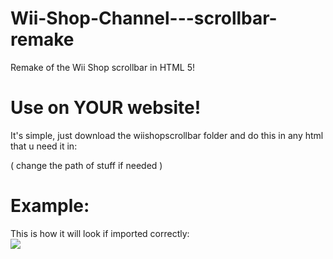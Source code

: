 # Wii-Shop-Channel---scrollbar-remake
Remake of the Wii Shop scrollbar in HTML 5!
<br>

# Use on YOUR website!
It's simple, just download the wiishopscrollbar folder and do this in any html that u need it in:
<link rel="stylesheet" href="/wiishopscrollbar/wiiscrollbar.css">
( change the path of stuff if needed )
<br>

# Example:
This is how it will look if imported correctly:
<br>
<img src="https://github.com/user-attachments/assets/66ea0649-675b-435a-a346-94af5e5ce6e1">

